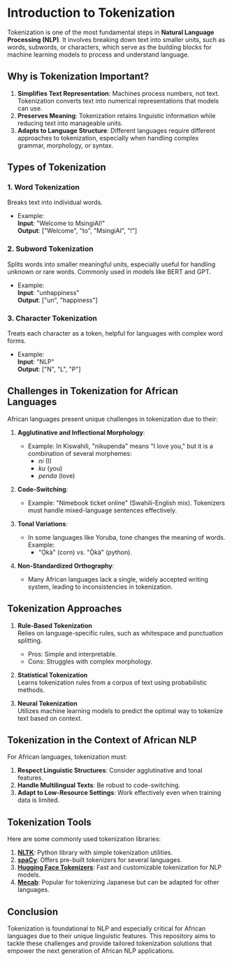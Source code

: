 # Introduction to Tokenization  

Tokenization is one of the most fundamental steps in **Natural Language Processing (NLP)**. It involves breaking down text into smaller units, such as words, subwords, or characters, which serve as the building blocks for machine learning models to process and understand language.  


## Why is Tokenization Important?  

1. **Simplifies Text Representation**: Machines process numbers, not text. Tokenization converts text into numerical representations that models can use.  
2. **Preserves Meaning**: Tokenization retains linguistic information while reducing text into manageable units.  
3. **Adapts to Language Structure**: Different languages require different approaches to tokenization, especially when handling complex grammar, morphology, or syntax.  

## Types of Tokenization  

### 1. **Word Tokenization**  
Breaks text into individual words.  
- Example:  
  **Input**: "Welcome to MsingiAI!"  
  **Output**: ["Welcome", "to", "MsingiAI", "!"]  

### 2. **Subword Tokenization**  
Splits words into smaller meaningful units, especially useful for handling unknown or rare words. Commonly used in models like BERT and GPT.  
- Example:  
  **Input**: "unhappiness"  
  **Output**: ["un", "happiness"]  

### 3. **Character Tokenization**  
Treats each character as a token, helpful for languages with complex word forms.  
- Example:  
  **Input**: "NLP"  
  **Output**: ["N", "L", "P"]  


## Challenges in Tokenization for African Languages  

African languages present unique challenges in tokenization due to their:  

1. **Agglutinative and Inflectional Morphology**:  
   - Example: In Kiswahili, "nikupenda" means "I love you," but it is a combination of several morphemes:  
     - *ni* (I)  
     - *ku* (you)  
     - *penda* (love)  

2. **Code-Switching**:  
   - Example: "Nimebook ticket online" (Swahili-English mix). Tokenizers must handle mixed-language sentences effectively.  

3. **Tonal Variations**:  
   - In some languages like Yoruba, tone changes the meaning of words. Example:  
     - "Ọkà" (corn) vs. "Ọ̀kà" (python).  

4. **Non-Standardized Orthography**:  
   - Many African languages lack a single, widely accepted writing system, leading to inconsistencies in tokenization.  


## Tokenization Approaches  

1. **Rule-Based Tokenization**  
   Relies on language-specific rules, such as whitespace and punctuation splitting.  
   - Pros: Simple and interpretable.  
   - Cons: Struggles with complex morphology.  

2. **Statistical Tokenization**  
   Learns tokenization rules from a corpus of text using probabilistic methods.  

3. **Neural Tokenization**  
   Utilizes machine learning models to predict the optimal way to tokenize text based on context.  


## Tokenization in the Context of African NLP  

For African languages, tokenization must:  
1. **Respect Linguistic Structures**: Consider agglutinative and tonal features.  
2. **Handle Multilingual Texts**: Be robust to code-switching.  
3. **Adapt to Low-Resource Settings**: Work effectively even when training data is limited.  


## Tokenization Tools  

Here are some commonly used tokenization libraries:  

1. **[NLTK](https://www.nltk.org/)**: Python library with simple tokenization utilities.  
2. **[spaCy](https://spacy.io/)**: Offers pre-built tokenizers for several languages.  
3. **[Hugging Face Tokenizers](https://huggingface.co/docs/tokenizers/)**: Fast and customizable tokenization for NLP models.  
4. **[Mecab](https://taku910.github.io/mecab/)**: Popular for tokenizing Japanese but can be adapted for other languages.  


## Conclusion  

Tokenization is foundational to NLP and especially critical for African languages due to their unique linguistic features. This repository aims to tackle these challenges and provide tailored tokenization solutions that empower the next generation of African NLP applications.  


